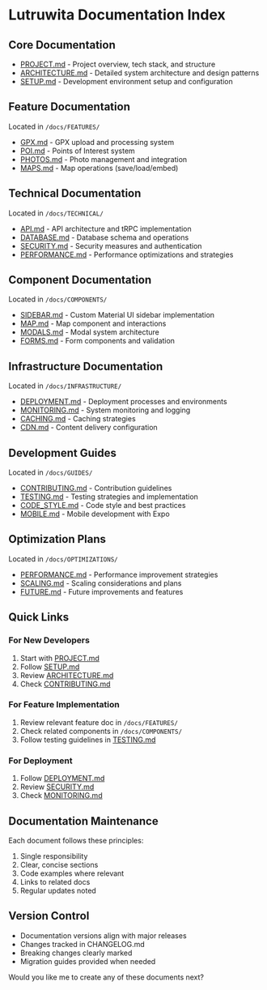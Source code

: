 # Lutruwita Documentation Index

## Core Documentation
- [PROJECT.md](PROJECT.md) - Project overview, tech stack, and structure
- [ARCHITECTURE.md](ARCHITECTURE.md) - Detailed system architecture and design patterns
- [SETUP.md](SETUP.md) - Development environment setup and configuration

## Feature Documentation
Located in `/docs/FEATURES/`
- [GPX.md](FEATURES/GPX.md) - GPX upload and processing system
- [POI.md](FEATURES/POI.md) - Points of Interest system
- [PHOTOS.md](FEATURES/PHOTOS.md) - Photo management and integration
- [MAPS.md](FEATURES/MAPS.md) - Map operations (save/load/embed)

## Technical Documentation
Located in `/docs/TECHNICAL/`
- [API.md](TECHNICAL/API.md) - API architecture and tRPC implementation
- [DATABASE.md](TECHNICAL/DATABASE.md) - Database schema and operations
- [SECURITY.md](TECHNICAL/SECURITY.md) - Security measures and authentication
- [PERFORMANCE.md](TECHNICAL/PERFORMANCE.md) - Performance optimizations and strategies

## Component Documentation
Located in `/docs/COMPONENTS/`
- [SIDEBAR.md](COMPONENTS/SIDEBAR.md) - Custom Material UI sidebar implementation
- [MAP.md](COMPONENTS/MAP.md) - Map component and interactions
- [MODALS.md](COMPONENTS/MODALS.md) - Modal system architecture
- [FORMS.md](COMPONENTS/FORMS.md) - Form components and validation

## Infrastructure Documentation
Located in `/docs/INFRASTRUCTURE/`
- [DEPLOYMENT.md](INFRASTRUCTURE/DEPLOYMENT.md) - Deployment processes and environments
- [MONITORING.md](INFRASTRUCTURE/MONITORING.md) - System monitoring and logging
- [CACHING.md](INFRASTRUCTURE/CACHING.md) - Caching strategies
- [CDN.md](INFRASTRUCTURE/CDN.md) - Content delivery configuration

## Development Guides
Located in `/docs/GUIDES/`
- [CONTRIBUTING.md](GUIDES/CONTRIBUTING.md) - Contribution guidelines
- [TESTING.md](GUIDES/TESTING.md) - Testing strategies and implementation
- [CODE_STYLE.md](GUIDES/CODE_STYLE.md) - Code style and best practices
- [MOBILE.md](GUIDES/MOBILE.md) - Mobile development with Expo

## Optimization Plans
Located in `/docs/OPTIMIZATIONS/`
- [PERFORMANCE.md](OPTIMIZATIONS/PERFORMANCE.md) - Performance improvement strategies
- [SCALING.md](OPTIMIZATIONS/SCALING.md) - Scaling considerations and plans
- [FUTURE.md](OPTIMIZATIONS/FUTURE.md) - Future improvements and features

## Quick Links

### For New Developers
1. Start with [PROJECT.md](PROJECT.md)
2. Follow [SETUP.md](SETUP.md)
3. Review [ARCHITECTURE.md](ARCHITECTURE.md)
4. Check [CONTRIBUTING.md](GUIDES/CONTRIBUTING.md)

### For Feature Implementation
1. Review relevant feature doc in `/docs/FEATURES/`
2. Check related components in `/docs/COMPONENTS/`
3. Follow testing guidelines in [TESTING.md](GUIDES/TESTING.md)

### For Deployment
1. Follow [DEPLOYMENT.md](INFRASTRUCTURE/DEPLOYMENT.md)
2. Review [SECURITY.md](TECHNICAL/SECURITY.md)
3. Check [MONITORING.md](INFRASTRUCTURE/MONITORING.md)

## Documentation Maintenance

Each document follows these principles:
1. Single responsibility
2. Clear, concise sections
3. Code examples where relevant
4. Links to related docs
5. Regular updates noted

## Version Control

- Documentation versions align with major releases
- Changes tracked in CHANGELOG.md
- Breaking changes clearly marked
- Migration guides provided when needed

Would you like me to create any of these documents next?